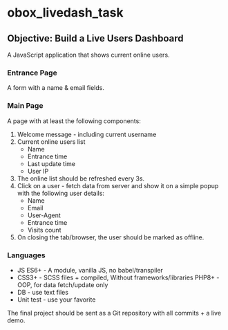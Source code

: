 # obox_livedash_task

## Objective: Build a Live Users Dashboard
A JavaScript application that shows current online users. 

### Entrance Page
A form with a name & email fields.

### Main Page
A page with at least the following components:
1. Welcome message - including current username
2. Current online users list
    - Name
    - Entrance time
    - Last update time
    - User IP
3. The online list should be refreshed every 3s.
4. Click on a user - fetch data from server and show it on a simple popup with the following
user details:
    - Name
    - Email
    - User-Agent
    - Entrance time
    - Visits count
5. On closing the tab/browser, the user should be marked as offline. 

### Languages

- JS ES6+ - A module, vanilla JS, no babel/transpiler
- CSS3+ - SCSS files + compiled, Without frameworks/libraries PHP8+ - OOP, for data fetch/update only
- DB - use text files
- Unit test - use your favorite

The final project should be sent as a Git repository with all commits + a live demo.
